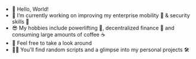 - 👋 Hello, World!
- 🌱 I’m currently working on improving my enterprise mobility 📱 & security skills 🔐
- 😎 My hobbies include powerlifting 💪, decentralized finance 💸 and consuming large amounts of coffee ☕
- 👀 Feel free to take a look around
- 👨‍💻 You'll find random scripts and a glimpse into my personal projects 🛠️
